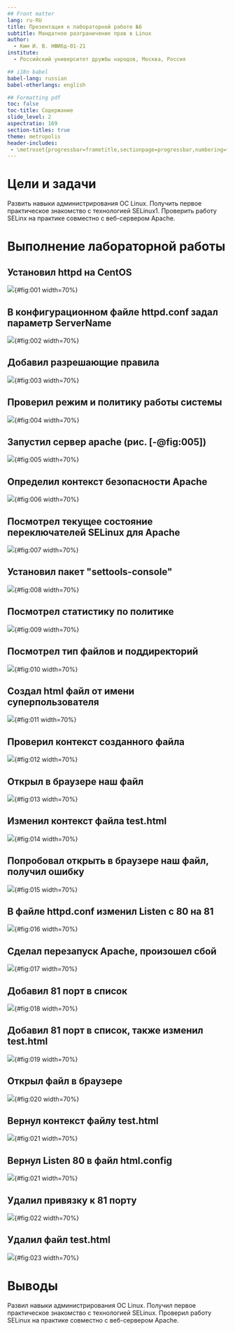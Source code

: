 ```yaml
---
## Front matter
lang: ru-RU
title: Презентация к лабораторной работе №6 
subtitle: Мандатное разграничение прав в Linux
author:
  - Ким И. В. НФИбд-01-21
institute:
  - Российский университет дружбы народов, Москва, Россия

## i18n babel
babel-lang: russian
babel-otherlangs: english

## Formatting pdf
toc: false
toc-title: Содержание
slide_level: 2
aspectratio: 169
section-titles: true
theme: metropolis
header-includes:
 - \metroset{progressbar=frametitle,sectionpage=progressbar,numbering=fraction}
---
```



# Цели и задачи

Развить навыки администрирования ОС Linux. Получить первое практическое знакомство с технологией SELinux1.
Проверить работу SELinx на практике совместно с веб-сервером Apache.

# Выполнение лабораторной работы

## Установил httpd на CentOS 

![](image/1.png){#fig:001 width=70%}

## В конфигурационном файле httpd.conf задал параметр ServerName 

![](image/2.png){#fig:002 width=70%}

## Добавил разрешающие правила 

![](image/3.png){#fig:003 width=70%}

## Проверил режим и политику работы системы 

![](image/4.png){#fig:004 width=70%}

## Запустил сервер apache (рис. [-@fig:005])

![](image/5.png){#fig:005 width=70%}

## Определил контекст безопасности Apache 

![](image/6.png){#fig:006 width=70%}

## Посмотрел текущее состояние переключателей SELinux для Apache

![](image/7.png){#fig:007 width=70%}

## Установил пакет "settools-console"  

![](image/8.png){#fig:008 width=70%}

## Посмотрел статистику по политике 

![](image/9.png){#fig:009 width=70%}

## Посмотрел тип файлов и поддиректорий 

![](image/10.png){#fig:010 width=70%}

## Создал html файл от имени суперпользователя 

![](image/11.png){#fig:011 width=70%}

## Проверил контекст созданного файла 

![](image/12.png){#fig:012 width=70%}

## Открыл в браузере наш файл 

![](image/18.png){#fig:013 width=70%}

## Изменил контекст файла test.html  

![](image/13.png){#fig:014 width=70%}

## Попробовал открыть в браузере наш файл, получил ошибку

![](image/14.png){#fig:015 width=70%}

## В файле httpd.conf изменил Listen с 80 на 81

![](image/15.png){#fig:016 width=70%}

## Сделал перезапуск Apache, произошел сбой 

![](image/16.png){#fig:017 width=70%}

## Добавил 81 порт в список

![](image/17.png){#fig:018 width=70%}

## Добавил 81 порт в список, также изменил test.html 

![](image/17.png){#fig:019 width=70%}

## Открыл файл в браузере 

![](image/20.png){#fig:020 width=70%}

## Вернул контекст файлу test.html

![](image/19.png){#fig:021 width=70%}

## Вернул Listen 80 в файл html.config

![](image/21.png){#fig:021 width=70%}

## Удалил привязку к 81 порту 

![](image/22.png){#fig:022 width=70%}

## Удалил файл test.html

![](image/23.png){#fig:023 width=70%}

# Выводы

Развил навыки администрирования ОС Linux. Получил первое практическое знакомство с технологией SELinux. Проверил работу SELinux на практике совместно с веб-сервером Apache.


